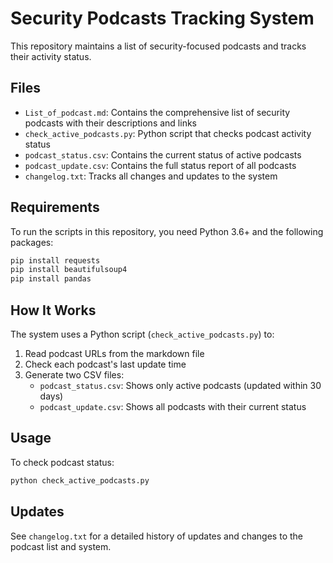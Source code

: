 # Security Podcasts Tracking System

This repository maintains a list of security-focused podcasts and tracks their activity status.

## Files

- `List_of_podcast.md`: Contains the comprehensive list of security podcasts with their descriptions and links
- `check_active_podcasts.py`: Python script that checks podcast activity status
- `podcast_status.csv`: Contains the current status of active podcasts
- `podcast_update.csv`: Contains the full status report of all podcasts
- `changelog.txt`: Tracks all changes and updates to the system

## Requirements

To run the scripts in this repository, you need Python 3.6+ and the following packages:

```bash
pip install requests
pip install beautifulsoup4
pip install pandas
```

## How It Works

The system uses a Python script (`check_active_podcasts.py`) to:

1. Read podcast URLs from the markdown file
2. Check each podcast's last update time
3. Generate two CSV files:
   - `podcast_status.csv`: Shows only active podcasts (updated within 30 days)
   - `podcast_update.csv`: Shows all podcasts with their current status

## Usage

To check podcast status:

```bash
python check_active_podcasts.py
```

## Updates

See `changelog.txt` for a detailed history of updates and changes to the podcast list and system.
